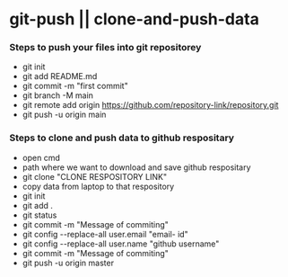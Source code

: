 # git-push || clone-and-push-data

### Steps to push your files into git repositorey

* git init
* git add README.md
* git commit -m "first commit"
* git branch -M main
* git remote add origin https://github.com/repository-link/repository.git
* git push -u origin main 



### Steps to clone and push data to github respositary

* open cmd 
* path where we want to download and save github respositary
* git clone "CLONE RESPOSITORY LINK"
* copy data from laptop to that respository
* git init
* git add .
* git status
* git commit -m "Message of commiting"
* git config --replace-all user.email "email- id"
* git config --replace-all user.name "github username"
* git commit -m "Message of commiting"
* git push -u origin master
